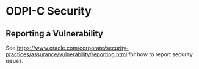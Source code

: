 # ODPI-C Security

## Reporting a Vulnerability

See https://www.oracle.com/corporate/security-practices/assurance/vulnerability/reporting.html for how to report security issues.
